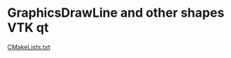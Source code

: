 # GraphicsDrawLine and other shapes VTK qt
[CMakeLists.txt](https://github.com/YaraIhab2/GraphicsDrawLineVTKQT/files/11182896/CMakeLists.txt)
